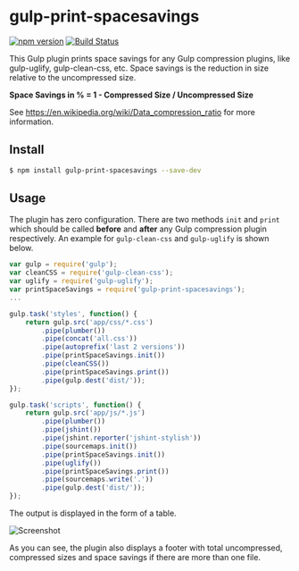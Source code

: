 # gulp-print-spacesavings

[![npm version](https://badge.fury.io/js/gulp-print-spacesavings.svg)](https://badge.fury.io/js/gulp-print-spacesavings) [![Build Status](https://api.travis-ci.org/ova2/gulp-print-spacesavings.svg)](https://travis-ci.org/ova2/gulp-print-spacesavings)

This Gulp plugin prints space savings for any Gulp compression plugins, like gulp-uglify, gulp-clean-css, etc. Space savings is the reduction in size relative to the uncompressed size.

__Space Savings in % = 1 - Compressed Size / Uncompressed Size__

See https://en.wikipedia.org/wiki/Data_compression_ratio for more information.

## Install

```sh
$ npm install gulp-print-spacesavings --save-dev
```

## Usage

The plugin has zero configuration. There are two methods `init` and `print` which should be called __before__ and __after__ any Gulp compression plugin respectively. An example for `gulp-clean-css` and `gulp-uglify` is shown below.

```js
var gulp = require('gulp');
var cleanCSS = require('gulp-clean-css');
var uglify = require('gulp-uglify');
var printSpaceSavings = require('gulp-print-spacesavings');
...

gulp.task('styles', function() {
    return gulp.src('app/css/*.css')
        .pipe(plumber())
        .pipe(concat('all.css'))
        .pipe(autoprefix('last 2 versions'))
        .pipe(printSpaceSavings.init())
        .pipe(cleanCSS())
        .pipe(printSpaceSavings.print())
        .pipe(gulp.dest('dist/'));
});

gulp.task('scripts', function() {
    return gulp.src('app/js/*.js')
        .pipe(plumber())
        .pipe(jshint())
        .pipe(jshint.reporter('jshint-stylish'))
        .pipe(sourcemaps.init())
        .pipe(printSpaceSavings.init())
        .pipe(uglify())
        .pipe(printSpaceSavings.print())
        .pipe(sourcemaps.write('.'))
        .pipe(gulp.dest('dist/'));
});
```

The output is displayed in the form of a table.

![Screenshot](https://raw.githubusercontent.com/ova2/gulp-print-spacesavings/master/space-savings-output.png)

As you can see, the plugin also displays a footer with total uncompressed, compressed sizes and space savings if there are more than one file.